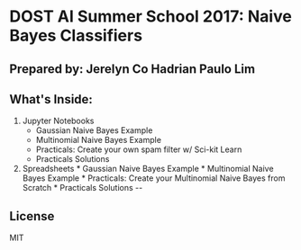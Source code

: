 # DOST AI Summer School 2017: Naive Bayes Classifiers
Prepared by:
Jerelyn Co
Hadrian Paulo Lim
--
## What's Inside:
1. Jupyter Notebooks
	* Gaussian Naive Bayes Example
	* Multinomial Naive Bayes Example
	* Practicals: Create your own spam filter w/ Sci-kit Learn
	* Practicals Solutions 
2. Spreadsheets
        * Gaussian Naive Bayes Example
        * Multinomial Naive Bayes Example
        * Practicals: Create your Multinomial Naive Bayes from Scratch
        * Practicals Solutions
--
## License 
MIT
